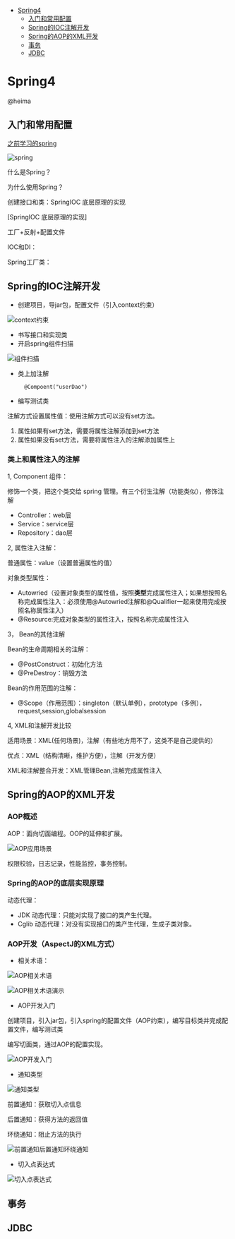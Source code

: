 <!-- TOC -->
- [Spring4](#Spring4)
	- [入门和常用配置](#入门和常用配置)
	- [Spring的IOC注解开发](#Spring的IOC注解开发)
	- [Spring的AOP的XML开发](#Spring的AOP的XML开发)
	- [事务](#事务)
	- [JDBC](#JDBC)


# Spring4
@heima
## 入门和常用配置
[之前学习的spring](https://www.evernote.com/shard/s568/nl/148198037/c736955a-bb3e-4d99-996d-71bb8701010e)

![spring](https://i.imgur.com/C22gCyl.png)

什么是Spring？

为什么使用Spring？

创建接口和类：SpringIOC 底层原理的实现

[SpringIOC 底层原理的实现]

工厂+反射+配置文件

IOC和DI：

Spring工厂类：

## Spring的IOC注解开发
- 创建项目，导jar包，配置文件（引入context约束）

![context约束](https://i.imgur.com/M48UrYc.png)

- 书写接口和实现类
- 开启spring组件扫描

![组件扫描](https://i.imgur.com/gswynsE.png)

- 类上加注解

    	@Compoent("userDao")

- 编写测试类

注解方式设置属性值：使用注解方式可以没有set方法。

1. 属性如果有set方法，需要将属性注解添加到set方法
2. 属性如果没有set方法，需要将属性注入的注解添加属性上

### 类上和属性注入的注解

1, Component 组件：

修饰一个类，把这个类交给 spring 管理。有三个衍生注解（功能类似），修饰注解
- Controller：web层
- Service：service层
- Repository：dao层

2, 属性注入注解：

普通属性：value（设置普遍属性的值）

对象类型属性：
- Autowried（设置对象类型的属性值，按照**类型**完成属性注入；如果想按照名称完成属性注入：必须使用@Autowried注解和@Qualifier一起来使用完成按照名称属性注入）
- @Resource:完成对象类型的属性注入，按照名称完成属性注入

3， Bean的其他注解

Bean的生命周期相关的注解：

- @PostConstruct：初始化方法
- @PreDestroy：销毁方法

Bean的作用范围的注解：

- @Scope（作用范围）：singleton（默认单例），prototype（多例），request,session,globalsession

4, XML和注解开发比较

适用场景：XML(任何场景)，注解（有些地方用不了，这类不是自己提供的）

优点：XML（结构清晰，维护方便），注解（开发方便）

XML和注解整合开发：XML管理Bean,注解完成属性注入

## Spring的AOP的XML开发
### AOP概述
AOP：面向切面编程。OOP的延伸和扩展。

![AOP应用场景](https://i.imgur.com/dXE2tq6.png)

权限校验，日志记录，性能监控，事务控制。

### Spring的AOP的底层实现原理

动态代理：
- JDK 动态代理：只能对实现了接口的类产生代理。
- Cglib 动态代理：对没有实现接口的类产生代理，生成子类对象。

### AOP开发（AspectJ的XML方式）
- 相关术语：

![AOP相关术语](https://i.imgur.com/iuOvnpM.png)

![AOP相关术语演示](https://i.imgur.com/Pyp9PFX.png)

- AOP开发入门

创建项目，引入jar包，引入spring的配置文件（AOP约束），编写目标类并完成配置文件，编写测试类

编写切面类，通过AOP的配置实现。

![AOP开发入门](https://i.imgur.com/Hkn4u02.png)

- 通知类型

![通知类型](https://i.imgur.com/e4SYjuC.png)

前置通知：获取切入点信息

后置通知：获得方法的返回值

环绕通知：阻止方法的执行

![前置通知后置通知环绕通知](https://i.imgur.com/oCHxYTJ.png)

- 切入点表达式

![切入点表达式](https://i.imgur.com/Y0bcJfm.png)

## 事务

## JDBC